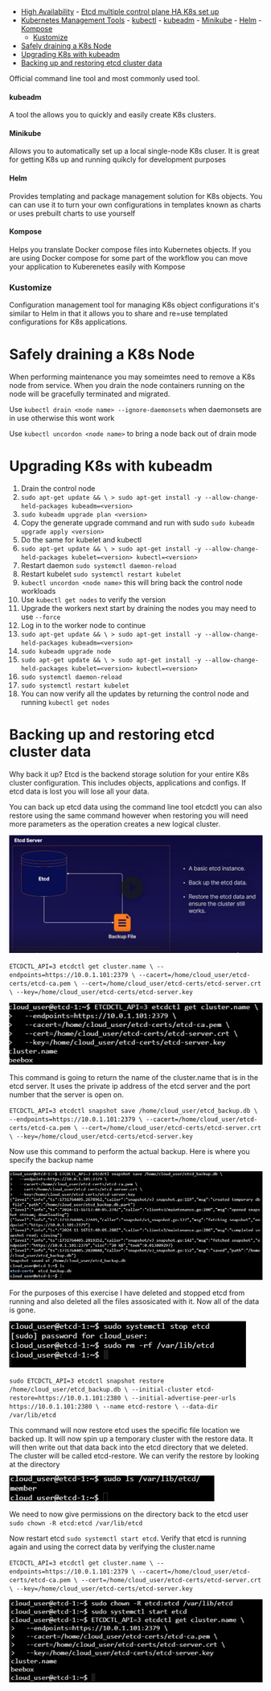 - [High Availability](#high-availability)
      - [Etcd multiple control plane HA K8s set up](#etcd-multiple-control-plane-ha-k8s-set-up)
- [Kubernetes Management Tools](#kubernetes-management-tools)
      - [kubectl](#kubectl)
      - [kubeadm](#kubeadm)
      - [Minikube](#minikube)
      - [Helm](#helm)
      - [Kompose](#kompose)
    - [Kustomize](#kustomize)
- [Safely draining a K8s Node](#safely-draining-a-k8s-node)
- [Upgrading K8s with kubeadm](#upgrading-k8s-with-kubeadm)
- [Backing up and restoring etcd cluster data](#backing-up-and-restoring-etcd-cluster-data)

Official command line tool and most commonly used tool.

  #### kubeadm

  A tool the allows you to quickly and easily create K8s clusters. 

  #### Minikube

Allows you to automatically set up a local single-node K8s cluser. It is great for getting K8s up and running quikcly for development purposes

  #### Helm

Provides templating and package management solution for K8s objects. You can can use it to turn your own configurations in templates known as charts or uses prebuilt charts to use yourself

  #### Kompose

Helps you translate Docker compose files into Kubernetes objects. If you are using Docker compose for some part of the workflow you can move your application to Kuberenetes easily with Kompose

### Kustomize

Configuration management tool for managing K8s object configurations it's similar to Helm in that it allows you to share and re=use templated configurations for K8s applications.

# Safely draining a K8s Node

When performing maintenance you may someimtes need to remove a K8s node from service. When you drain the node containers running on the node will be gracefully terminated and migrated. 

Use `kubectl drain <node name> --ignore-daemonsets` when daemonsets are in use otherwise this wont work

Use `kubectl uncordon <node name>` to bring a node back out of drain mode

# Upgrading K8s with kubeadm

1. Drain the control node
2. `sudo apt-get update && \ > sudo apt-get install -y --allow-change-held-packages kubeadm=<version>`
3. `sudo kubeadm upgrade plan <version>`
4. Copy the generate upgrade command and run with sudo `sudo kubeadm upgrade apply <version>`
5. Do the same for kubelet and kubectl
6. `sudo apt-get update && \ > sudo apt-get install -y --allow-change-held-packages kubelet=<version> kubectl=<version>`
7. Restart daemon `sudo systemctl daemon-reload`
8. Restart kubelet `sudo systemctl restart kubelet`
9.  `kubectl uncordon <node name>` this will bring back the control node workloads
10. Use `kubectl get nodes` to verify the version
11. Upgrade the workers next start by draining the nodes you may need to use `--force`
12. Log in to the worker node to continue
13. `sudo apt-get update && \ > sudo apt-get install -y --allow-change-held-packages kubeadm=<version>`
14. `sudo kubeadm upgrade node`
15. `sudo apt-get update && \ > sudo apt-get install -y --allow-change-held-packages kubelet=<version> kubectl=<version>`
16. `sudo systemctl daemon-reload`
17. `sudo systemctl restart kubelet`
18. You can now verify all the updates by returning the control node and running `kubectl get nodes`


# Backing up and restoring etcd cluster data

Why back it up? Etcd is the backend storage solution for your entire K8s cluster configuration. This includes objects, applications and configs. If etcd data is lost you will lose all your data. 

You can back up etcd data using the command line tool etcdctl you can also restore using the same command however when restoring you will need more parameters as the operation creates a new logical cluster. 

![alt text](image-1.png)

`ETCDCTL_API=3 etcdctl get cluster.name \
  --endpoints=https://10.0.1.101:2379 \
  --cacert=/home/cloud_user/etcd-certs/etcd-ca.pem \
  --cert=/home/cloud_user/etcd-certs/etcd-server.crt \
  --key=/home/cloud_user/etcd-certs/etcd-server.key`

  ![alt text](image-2.png)

  This command is going to return the name of the cluster.name that is in the etcd server. It uses the private ip address of the etcd server and the port number that the server is open on. 

  `ETCDCTL_API=3 etcdctl snapshot save /home/cloud_user/etcd_backup.db \
  --endpoints=https://10.0.1.101:2379 \
  --cacert=/home/cloud_user/etcd-certs/etcd-ca.pem \
  --cert=/home/cloud_user/etcd-certs/etcd-server.crt \
  --key=/home/cloud_user/etcd-certs/etcd-server.key`

  Now use this command to perform the actual backup. Here is where you specify the backup name

  ![alt text](image-3.png)

  For the purposes of this exercise I have deleted and stopped etcd from running and also deleted all the files assosicated with it. Now all of the data is gone.

  ![alt text](image-4.png)

`sudo ETCDCTL_API=3 etcdctl snapshot restore /home/cloud_user/etcd_backup.db \
  --initial-cluster etcd-restore=https://10.0.1.101:2380 \
  --initial-advertise-peer-urls https://10.0.1.101:2380 \
  --name etcd-restore \
  --data-dir /var/lib/etcd`

  This command will now restore etcd uses the specific file location we backed up. It will now spin up a temporary cluster with the restore data. It will then write out that data back into the etcd directory that we deleted. The cluster will be called etcd-restore. We can verify the restore by looking at the directory

  ![alt text](image-5.png)

  We need to now give permissions on the directory back to the etcd user `sudo chown -R etcd:etcd /var/lib/etcd`

  Now restart etcd `sudo systemctl start etcd`. Verify that etcd is running again and using the correct data by verifying the cluster.name 

  `ETCDCTL_API=3 etcdctl get cluster.name \
  --endpoints=https://10.0.1.101:2379 \
  --cacert=/home/cloud_user/etcd-certs/etcd-ca.pem \
  --cert=/home/cloud_user/etcd-certs/etcd-server.crt \
  --key=/home/cloud_user/etcd-certs/etcd-server.key`

![alt text](image-6.png)


